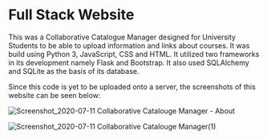 # Full Stack Website

This was a Collaborative Catalogue Manager designed for University Students to be able to upload information and links about courses. It was build using Python 3, JavaScript, CSS and HTML. It utilized two frameworks in its development namely Flask and Bootstrap. It also used SQLAlchemy and SQLite as the basis of its database. 

Since this code is yet to be uploaded onto a server, the screenshots of this website can be seen below:

![Screenshot_2020-07-11 Collaborative Catalouge Manager - About](https://user-images.githubusercontent.com/65101747/87238734-5bde4d80-c3d4-11ea-9907-2bacfea5906e.png)


![Screenshot_2020-07-11 Collaborative Catalouge Manager(1)](https://user-images.githubusercontent.com/65101747/87238735-5d0f7a80-c3d4-11ea-9d47-75f2058dd034.png)
